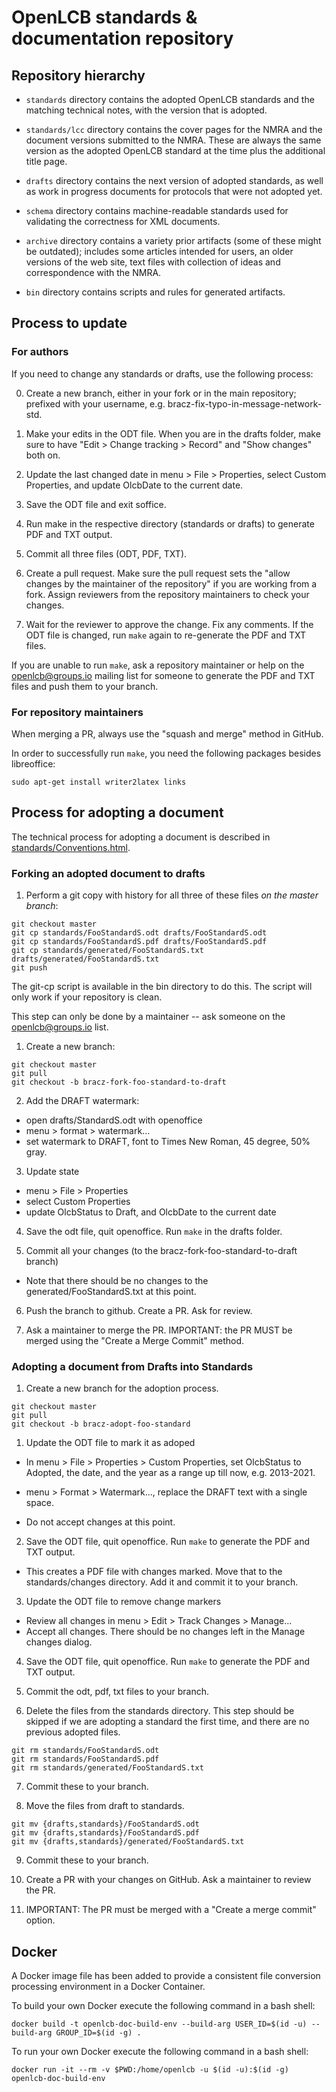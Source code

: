 # OpenLCB standards & documentation repository

## Repository hierarchy

- `standards` directory contains the adopted OpenLCB standards and the matching
  technical notes, with the version that is adopted.
  
- `standards/lcc` directory contains the cover pages for the NMRA and the
  document versions submitted to the NMRA. These are always the same version as
  the adopted OpenLCB standard at the time plus the additional title page.
  
- `drafts` directory contains the next version of adopted standards, as well as
  work in progress documents for protocols that were not adopted yet.
  
- `schema` directory contains machine-readable standards used for validating
  the correctness for XML documents.
  
- `archive` directory contains a variety prior artifacts (some of these might
  be outdated); includes some articles intended for users, an older versions of
  the web site, text files with collection of ideas and correspondence with the
  NMRA.

- `bin` directory contains scripts and rules for generated artifacts.

## Process to update

### For authors

If you need to change any standards or drafts, use the following process:

0. Create a new branch, either in your fork or in the main repository; prefixed
   with your username, e.g. bracz-fix-typo-in-message-network-std.

1. Make your edits in the ODT file. When you are in the drafts folder, make
   sure to have "Edit > Change tracking > Record" and "Show changes" both on.

2. Update the last changed date in menu > File > Properties, select Custom
   Properties, and update OlcbDate to the current date.
   
4. Save the ODT file and exit soffice.

5. Run make in the respective directory (standards or drafts) to generate PDF
   and TXT output.

6. Commit all three files (ODT, PDF, TXT).

7. Create a pull request. Make sure the pull request sets the "allow changes by
   the maintainer of the repository" if you are working from a fork. Assign
   reviewers from the repository maintainers to check your changes.

8. Wait for the reviewer to approve the change. Fix any comments. If the ODT
   file is changed, run `make` again to re-generate the PDF and TXT files.

If you are unable to run `make`, ask a repository maintainer or help on the
openlcb@groups.io mailing list for someone to generate the PDF and TXT files
and push them to your branch.

### For repository maintainers

When merging a PR, always use the "squash and merge" method in GitHub.

In order to successfully run `make`, you need the following packages besides
libreoffice:

```
sudo apt-get install writer2latex links
```

## Process for adopting a document

The technical process for adopting a document is described in
[standards/Conventions.html](standards/Conventions.html).

### Forking an adopted document to drafts

1. Perform a git copy with history for all three of these files *on the master branch*:

```
git checkout master
git cp standards/FooStandardS.odt drafts/FooStandardS.odt
git cp standards/FooStandardS.pdf drafts/FooStandardS.pdf
git cp standards/generated/FooStandardS.txt drafts/generated/FooStandardS.txt
git push
```
  
  The git-cp script is available in the bin directory to do this. The script
  will only work if your repository is clean.
  
  This step can only be done by a maintainer -- ask someone on the
  openlcb@groups.io list.

1. Create a new branch:

```
git checkout master
git pull
git checkout -b bracz-fork-foo-standard-to-draft
```

2. Add the DRAFT watermark:

  - open drafts/StandardS.odt with openoffice
  - menu > format > watermark...
  - set watermark to DRAFT, font to Times New Roman, 45 degree, 50% gray.

3. Update state

  - menu > File > Properties
  - select Custom Properties
  - update OlcbStatus to Draft, and OlcbDate to the current date

4. Save the odt file, quit openoffice. Run `make` in the drafts folder.

5. Commit all your changes (to the bracz-fork-foo-standard-to-draft branch)

  - Note that there should be no changes to the generated/FooStandardS.txt at
    this point.

6. Push the branch to github. Create a PR. Ask for review.

7. Ask a maintainer to merge the PR. IMPORTANT: the PR MUST be merged using the
   "Create a Merge Commit" method.


### Adopting a document from Drafts into Standards

1. Create a new branch for the adoption process.

```
git checkout master
git pull
git checkout -b bracz-adopt-foo-standard
```

1. Update the ODT file to mark it as adoped

  - In menu > File > Properties > Custom Properties, set OlcbStatus to Adopted,
    the date, and the year as a range up till now, e.g. 2013-2021.
  - menu > Format > Watermark..., replace the DRAFT text with a single space.

  - Do not accept changes at this point.
  
2. Save the ODT file, quit openoffice. Run `make` to generate the PDF and TXT
   output.

  - This creates a PDF file with changes marked.  Move that to the 
    standards/changes directory. Add it and commit it to your branch.
    
3. Update the ODT file to remove change markers

  - Review all changes in menu > Edit > Track Changes > Manage...
  - Accept all changes. There should be no changes left in the Manage changes
    dialog.
    
4. Save the ODT file, quit openoffice. Run `make` to generate the PDF and TXT
   output.
   
5. Commit the odt, pdf, txt files to your branch.

6. Delete the files from the standards directory. This step should be skipped
   if we are adopting a standard the first time, and there are no previous
   adopted files.

```
git rm standards/FooStandardS.odt
git rm standards/FooStandardS.pdf
git rm standards/generated/FooStandardS.txt
```

7. Commit these to your branch.

8. Move the files from draft to standards.

```
git mv {drafts,standards}/FooStandardS.odt
git mv {drafts,standards}/FooStandardS.pdf
git mv {drafts,standards}/generated/FooStandardS.txt
```

9. Commit these to your branch.

10. Create a PR with your changes on GitHub. Ask a maintainer to review the PR.

11. IMPORTANT: The PR must be merged with a "Create a merge commit" option.

## Docker
A Docker image file has been added to provide a consistent file conversion processing environment in a Docker Container.

To build your own Docker execute the following command in a bash shell:

```
docker build -t openlcb-doc-build-env --build-arg USER_ID=$(id -u) --build-arg GROUP_ID=$(id -g) . 
```

To run your own Docker execute the following command in a bash shell:

```
docker run -it --rm -v $PWD:/home/openlcb -u $(id -u):$(id -g) openlcb-doc-build-env
```
